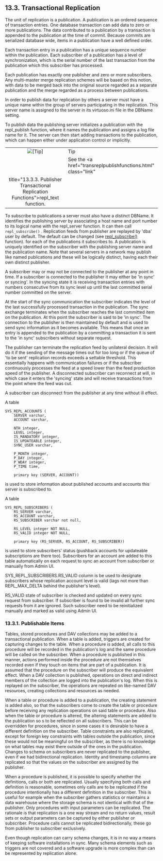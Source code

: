 <div>

<div>

<div>

<div>

## 13.3. Transactional Replication

</div>

</div>

</div>

The unit of replication is a publication. A publication is an ordered
sequence of transaction entries. One database transaction can add data
to zero or more publications. The data contributed to a publication by a
transaction is appended to the publication at the time of commit.
Because commits are serialized database wide, items in a publication
have a well defined order.

Each transaction entry in a publication has a unique sequence number
within the publication. Each subscriber of a publication has a level of
synchronization, which is the serial number of the last transaction from
the publication which this subscriber has processed.

Each publication has exactly one publisher and zero or more subscribers.
Any multi-master merge replication schemes will be based on this notion,
with data to be merged back into the original source regarded as a
separate publication and the merge regarded as a process between
publications.

In order to publish data for replication by others a server must have a
unique name within the group of servers participating in the
replication. This server name is assigned to the server in its
virtuoso.ini file in the DBName setting.

To publish data the publishing server initializes a publication with the
repl_publish function, where it names the publication and assigns a log
file name for it. The server can then start adding transactions to the
publication, which can happen either under application control or
implicitly.

<div>

|                            |                                                                                       |
|:--------------------------:|:--------------------------------------------------------------------------------------|
| ![\[Tip\]](images/tip.png) | Tip                                                                                   |
|                            | See the <a href="transreplpublishfunctions.html" class="link"                         
                              title="13.3.3. Publisher Transactional Replication Functions">repl_text</a> function.  |

</div>

To subscribe to publications a server must also have a distinct DBName.
It identifies the publishing server by associating a host name and port
number to its logical name with the repl_server function. It can then
call `repl_subscribe()` . Replication feeds from publisher are replayed
by 'dba' user by default. The default can be changed (see
<a href="fn_repl_subscribe.html" class="link"
title="REPL_SUBSCRIBE">repl_subscribe()</a> function). for each of the
publications it subscribes to. A publication is uniquely identified on
the subscriber with the publishing server name and the publication name.
Note that several servers in a network may publish like named
publications and these will be logically distinct, having each their own
distinct publisher.

A subscriber may or may not be connected to the publisher at any point
in time. If a subscriber is connected to the publisher it may either be
'in sync' or syncing'. In the syncing state it is receiving transaction
entries with numbers consecutive from its sync level up until the last
committed serial number committed on the server.

At the start of the sync communication the subscriber indicates the
level of the last successfully processed transaction in the publication.
The sync exchange terminates when the subscriber reaches the last
committed item on the publication. At this point the subscriber is said
to be 'in sync'. The connection to the publisher is then maintained by
default and is used to send sync information as it becomes available.
This means that once an entry is appended to the publication by a
committing a transaction it is sent to the 'in sync' subscribers without
separate request.

The publisher can terminate the replication feed by unilateral decision.
It will do it if the sending of the message times out for too long or if
the queue of 'to be sent' replication records exceeds a settable
threshold. This essentially happens with communication failures or if
the subscriber continuously processes the feed at a speed lower than the
feed production speed of the publisher. A disconnected subscriber can
reconnect at will, in which case it enters the 'syncing' state and will
receive transactions from the point where the feed was cut.

A subscriber can disconnect from the publisher at any time without ill
effect.

A table

``` programlisting
SYS_REPL_ACCOUNTS (
    SERVER varchar,
    ACCOUNT varchar,

    NTH integer,
    LEVEL integer,
    IS_MANDATORY integer,
    IS_UPDATEABLE integer,
    SYNC_USER varchar,

    P_MONTH integer,
    P_DAY integer,
    P_WDAY integer,
    P_TIME time,

    primary key (SERVER, ACCOUNT))
```

is used to store information about published accounts and accounts this
server is subscribed to.

A table

``` programlisting
SYS_REPL_SUBSCRIBERS (
    RS_SERVER varchar,
    RS_ACCOUNT varchar,
    RS_SUBSCRIBER varchar not null,

    RS_LEVEL integer NOT NULL,
    RS_VALID integer NOT NULL,

    primary key (RS_SERVER, RS_ACCOUNT, RS_SUBSCRIBER))
```

is used to store subscribers' status (pushback accounts for updateable
subscriptions are there too). Subscribers for an account are added to
this table automatically on each request to sync an account from
subscriber or manually from Admin UI.

SYS_REPL_SUBSCRIBERS.RS_VALID column is be used to designate subscribers
whose replication account level is valid (lags not more than
REPL_MAX_DELTA behind the publisher's level).

RS_VALID state of subscriber is checked and updated on every sync
request from subscriber. If subscriber is found to be invalid all
further sync requests from it are ignored. Such subscriber need to be
reinitialized manually and marked as valid using Admin UI.

<div>

<div>

<div>

<div>

### 13.3.1. Publishable Items

</div>

</div>

</div>

Tables, stored procedures and DAV collections may be added to a
transactional publication. When a table is added, triggers are created
for capturing changes to the table. When a procedure is added, all calls
to this procedure will be recorded in the publication's log and the same
procedure will be called on the subscriber. When a procedure is
published in this manner, actions performed inside the procedure are not
themselves recorded even if they touch on items that are part of a
publication. It is assumed that the procedure on the subscriber will
produce the equivalent effect. When a DAV collection is published,
operations on direct and indirect members of the collection are logged
into the publication's log. When this is replayed on the subscriber, the
operations are repeated on like-named DAV resources, creating
collections and resources as needed.

When a table or procedure is added to a publication, the creating
statement is added also, so that the subscribers come to create the
table or procedure before receiving any replication operations on said
table or procedure. Also when the table or procedure is altered, the
altering statements are added to the publication so s to be reflected on
all subscribers. This can be overridden for procedures, since in some
cases it is desirable to have a different definition on the subscriber.
Table constraints are also replicated, except for foreign key
constraints with tables outside the publication, since these would not
be meaningful on the subscriber, as there is no knowledge on what tables
may exist there outside of the ones in the publication. Changes to
schema on subscribers are never replicated to the publisher, even if we
had bidirectional replication. Identity and timestamp columns are
replicated so that the values on the subscriber are assigned by the
publisher.

When a procedure is published, it is possible to specify whether the
definitions, calls or both are replicated. Usually specifying both calls
and definition is reasonable, sometimes only calls are to be replicated
if the procedure intentionally has a different definition in the
subscriber. This is useful for example when the subscriber gathers
statistics or maintains a data warehouse where the storage schema is not
identical with that of the publisher. Only procedures with input
parameters can be replicated. The rationale is that replication is a one
way stream and no return values, result sets or output parameters can be
captured by either publisher or subscriber. Procedure calls cannot be
replicated bidirectionally, these go from publisher to subscriber
exclusively.

Even though replication can carry schema changes, it is in no way a
means of keeping software installations in sync. Many schema elements
such as triggers are not covered and a software upgrade is more complex
than can be represented by replication alone.

</div>

</div>
